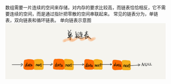 数组需要一片连续的空间来存储，对内存的要求比较高，而链表恰恰相反，它不需要连续的空间，而是通过指针把零散的空间串联起来。
常见的链表分为，单链表，双向链表和循环链表。
单向链表示意图![](https://github.com/zhanghemama/DataStructure/blob/master/images/singlelinklist.jpg)

